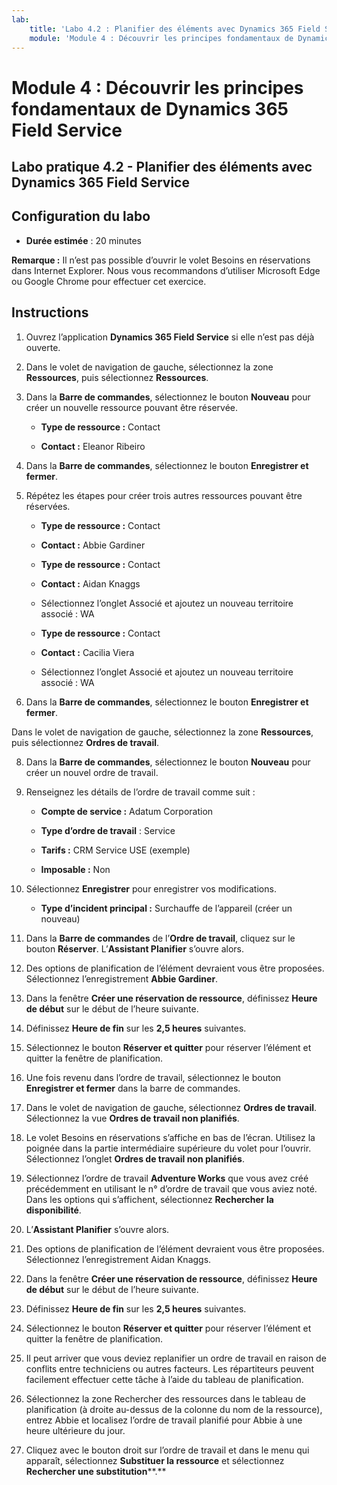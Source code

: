 ```yaml
---
lab:
    title: 'Labo 4.2 : Planifier des éléments avec Dynamics 365 Field Service'
    module: 'Module 4 : Découvrir les principes fondamentaux de Dynamics 365 Field Service'
---
```


Module 4 : Découvrir les principes fondamentaux de Dynamics 365 Field Service
========================

## Labo pratique 4.2 - Planifier des éléments avec Dynamics 365 Field Service

## Configuration du labo

  - **Durée estimée** : 20 minutes

  **Remarque :** Il n’est pas possible d’ouvrir le volet Besoins en réservations dans Internet Explorer. Nous vous recommandons d’utiliser Microsoft Edge ou Google Chrome pour effectuer cet exercice.
  
## Instructions

1. Ouvrez l’application **Dynamics 365 Field Service** si elle n’est pas déjà ouverte. 

2. Dans le volet de navigation de gauche, sélectionnez la zone **Ressources**, puis sélectionnez **Ressources**.

3. Dans la **Barre de commandes**, sélectionnez le bouton **Nouveau** pour créer un nouvelle ressource pouvant être réservée.

	- **Type de ressource :** Contact

	- **Contact :** Eleanor Ribeiro

4. Dans la **Barre de commandes**, sélectionnez le bouton **Enregistrer et fermer**.

5. Répétez les étapes pour créer trois autres ressources pouvant être réservées.

	- **Type de ressource :** Contact

	- **Contact :** Abbie Gardiner


	- **Type de ressource :** Contact

	- **Contact :** Aidan Knaggs
	
	- Sélectionnez l’onglet Associé et ajoutez un nouveau territoire associé : WA


	- **Type de ressource :** Contact

	- **Contact :** Cacilia Viera
	
	- Sélectionnez l’onglet Associé et ajoutez un nouveau territoire associé : WA


6. Dans la **Barre de commandes**, sélectionnez le bouton **Enregistrer et fermer**.

Dans le volet de navigation de gauche, sélectionnez la zone **Ressources**, puis sélectionnez **Ordres de travail**.

8. Dans la **Barre de commandes**, sélectionnez le bouton **Nouveau** pour créer un nouvel ordre de travail.

9. Renseignez les détails de l’ordre de travail comme suit :

	- **Compte de service :** Adatum Corporation

	- **Type d’ordre de travail** : Service

	- **Tarifs :** CRM Service USE (exemple)

	- **Imposable :** Non

10. Sélectionnez **Enregistrer** pour enregistrer vos modifications.

	- **Type d’incident principal :** Surchauffe de l’appareil (créer un nouveau)

11. Dans la **Barre de commandes** de l’**Ordre de travail**, cliquez sur le bouton **Réserver**. L’**Assistant Planifier** s’ouvre alors. 

12. Des options de planification de l’élément devraient vous être proposées. Sélectionnez l’enregistrement **Abbie Gardiner**.

13. Dans la fenêtre **Créer une réservation de ressource**, définissez **Heure de début** sur le début de l’heure suivante.

14. Définissez **Heure de fin** sur les **2,5 heures** suivantes. 

15. Sélectionnez le bouton **Réserver et quitter** pour réserver l’élément et quitter la fenêtre de planification. 

16. Une fois revenu dans l’ordre de travail, sélectionnez le bouton **Enregistrer et fermer** dans la barre de commandes. 

17. Dans le volet de navigation de gauche, sélectionnez **Ordres de travail**. Sélectionnez la vue **Ordres de travail non planifiés**.

18. Le volet Besoins en réservations s’affiche en bas de l’écran. Utilisez la poignée dans la partie intermédiaire supérieure du volet pour l’ouvrir. Sélectionnez l’onglet **Ordres de travail non planifiés**.

19. Sélectionnez l’ordre de travail **Adventure Works** que vous avez créé précédemment en utilisant le n° d’ordre de travail que vous aviez noté. Dans les options qui s’affichent, sélectionnez **Rechercher la disponibilité**. 

20. L’**Assistant Planifier** s’ouvre alors. 

21. Des options de planification de l’élément devraient vous être proposées. Sélectionnez l’enregistrement Aidan Knaggs.

22. Dans la fenêtre **Créer une réservation de ressource**, définissez **Heure de début** sur le début de l’heure suivante.

23. Définissez **Heure de fin** sur les **2,5 heures** suivantes. 

24. Sélectionnez le bouton **Réserver et quitter** pour réserver l’élément et quitter la fenêtre de planification. 

25. Il peut arriver que vous deviez replanifier un ordre de travail en raison de conflits entre techniciens ou autres facteurs. Les répartiteurs peuvent facilement effectuer cette tâche à l’aide du tableau de planification. 

26. Sélectionnez la zone Rechercher des ressources dans le tableau de planification (à droite au-dessus de la colonne du nom de la ressource), entrez Abbie et localisez l’ordre de travail planifié pour Abbie à une heure ultérieure du jour. 

27. Cliquez avec le bouton droit sur l’ordre de travail et dans le menu qui apparaît, sélectionnez **Substituer la ressource** et sélectionnez **Rechercher une substitution****.**

